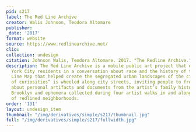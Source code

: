 ```yaml
---
pid: s217
label: The Red Line Archive
creator: Walis Johnson, Teodora Altomare
publisher:
_date: '2017'
format: website
source: https://www.redlinearchive.net/
clio:
collection: undesign
citation: Johnson Walis, Teodora Altomare. 2017. "The Redline Archive." https://www.redlinearchive.net/
description: The Red Line Archive is a mobile public art project that engages New
  York City residents in a conversation about race and the history of the 1938 Red
  Line Map that helped create the segregated urban landscapes of the city. This “cabinet
  of curiosities” is wheeled along city streets, inviting people to freely associate
  about personal artifacts and documents from the artist’s family history in gentrifying
  Brooklyn and ephemera collected during four artist walks in and along the periphery
  of redlined neighborhoods.
order: '131'
layout: undesign_item
thumbnail: "/img/derivatives/simple/s217/thumbnail.jpg"
full: "/img/derivatives/simple/s217/fullwidth.jpg"
---
```

